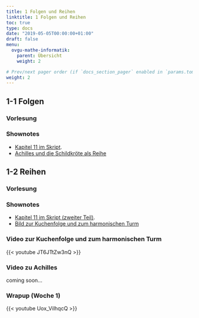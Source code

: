```yaml
---
title: 1 Folgen und Reihen
linktitle: 1 Folgen und Reihen
toc: true
type: docs
date: "2019-05-05T00:00:00+01:00"
draft: false
menu:
  ovgu-mathe-informatik:
    parent: Übersicht
    weight: 2

# Prev/next pager order (if `docs_section_pager` enabled in `params.toml`)
weight: 2
---
```


## 1-1 Folgen

### Vorlesung
<div id="pc-lecture-one"></div>

### Shownotes

 * [Kapitel 11 im Skript](https://paperhive.org/documents/items/Q5_T1IK-vd5c?a=d:QUoKgfMdtkWu).
 * [Achilles und die Schildkr&ouml;te als Reihe](http://www.math-kit.de/2003/content/RH-PB-XML-cob/Manifest295/einstieg.html)


## 1-2 Reihen

### Vorlesung
<div id="pc-lecture-1-2"></div>

### Shownotes

 * [Kapitel 11 im Skript (zweiter Teil)](https://paperhive.org/documents/items/Q5_T1IK-vd5c?a=d:phVZ4hhjpEG5).
 * [Bild zur Kuchenfolge und zum harmonischen
   Turm](../files/pcs/1-2-kuchenharmonie-small.png)

### Video zur Kuchenfolge und zum harmonischen Turm

{{< youtube JT6JTtZw3nQ >}}

### Video zu Achilles 

coming soon...

### Wrapup (Woche 1)

{{< youtube Uox_VilhqcQ >}}

